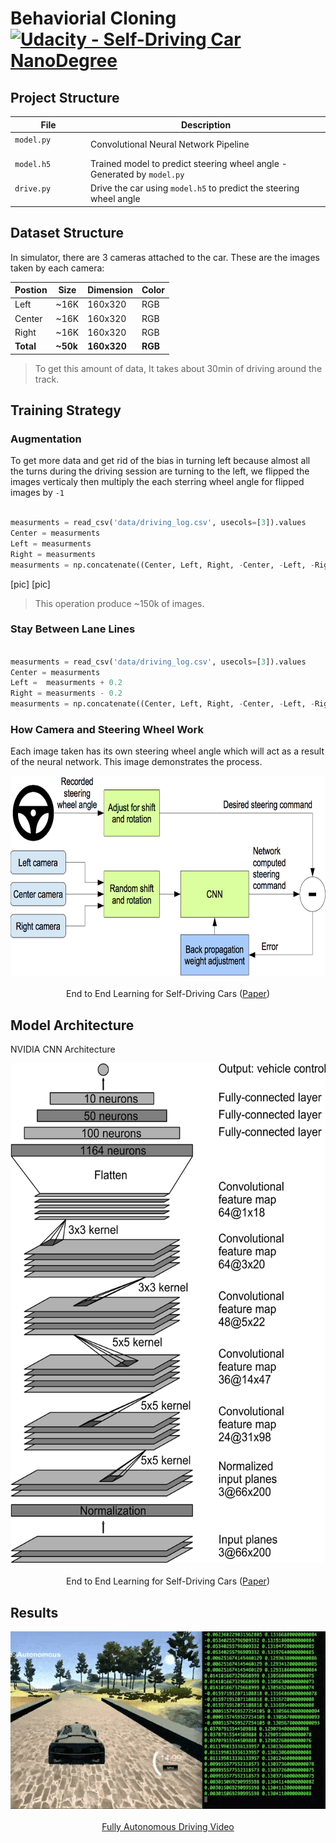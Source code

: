 # Behaviorial Cloning [![Udacity - Self-Driving Car NanoDegree](https://s3.amazonaws.com/udacity-sdc/github/shield-carnd.svg)](http://www.udacity.com/drive)

## Project Structure

| File                         | Description                                                             |
| ---------------------------- | ----------------------------------------------------------------------- |
| `model.py`                   | Convolutional Neural Network Pipeline                                   |
| `model.h5`                   | Trained model to predict steering wheel angle - Generated by `model.py` |
| `drive.py`                   | Drive the car using `model.h5` to predict the steering wheel angle      |

## Dataset Structure
In simulator, there are 3 cameras attached to the car. These are the images taken by each camera:

| Postion | Size | Dimension | Color |
|---------|------|-----------|-------|
|  Left   | ~16K |  160x320  |  RGB  |
|  Center | ~16K |  160x320  |  RGB  |
|  Right  | ~16K |  160x320  |  RGB  |
|  **Total** | **~50k** |  **160x320**  |  **RGB**  |

> To get this amount of data, It takes about 30min of driving around the track.

## Training Strategy

### Augmentation
To get more data and get rid of the bias in turning left because almost all the turns during the driving session are turning to the left, we flipped the images verticaly then multiply the each sterring wheel angle for flipped images by `-1`

```python

measurments = read_csv('data/driving_log.csv', usecols=[3]).values
Center = measurments
Left = measurments 
Right = measurments
measurments = np.concatenate((Center, Left, Right, -Center, -Left, -Right), axis=0)

```
[pic] [pic]

> This operation produce ~150k of images.

### Stay Between Lane Lines

```python

measurments = read_csv('data/driving_log.csv', usecols=[3]).values
Center = measurments
Left =  measurments + 0.2
Right = measurments - 0.2
measurments = np.concatenate((Center, Left, Right, -Center, -Left, -Right), axis=0)

```

### How Camera and Steering Wheel Work
Each image taken has its own steering wheel angle which will act as a result of the neural network. This image demonstrates the process.

<p align="center">
  <img src="Media/training.png" alt="Training" width="650" height="320"/>
  <br/><br/>
  End to End Learning for Self-Driving Cars (<a target="_blank" href="https://arxiv.org/abs/1604.07316">Paper</a>)
</p>

### 

## Model Architecture
NVIDIA CNN Architecture

<p align="center">
  <img src="Media/cnn-architecture.png" alt="Model Architecture" width="550" height="800"/>
  <br/><br/>
  End to End Learning for Self-Driving Cars (<a target="_blank" href="https://arxiv.org/abs/1604.07316">Paper</a>)
</p>

## Results

<p align="center">
  <img src="Media/BehavioralCloning.gif" alt="Driving Autonomously"/>
  <br/><br/>
  <a target="_blank" href="https://youtu.be/08jBeBCmbLE">Fully Autonomous Driving Video</a>
</p>


